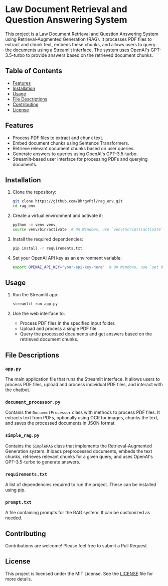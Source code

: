 # Law Document Retrieval and Question Answering System

This project is a Law Document Retrieval and Question Answering System using Retrieval-Augmented Generation (RAG). It processes PDF files to extract and chunk text, embeds these chunks, and allows users to query the documents using a Streamlit interface. The system uses OpenAI's GPT-3.5-turbo to provide answers based on the retrieved document chunks.

## Table of Contents

- [Features](#features)
- [Installation](#installation)
- [Usage](#usage)
- [File Descriptions](#file-descriptions)
- [Contributing](#contributing)
- [License](#license)

## Features

- Process PDF files to extract and chunk text.
- Embed document chunks using Sentence Transformers.
- Retrieve relevant document chunks based on user queries.
- Generate answers to queries using OpenAI's GPT-3.5-turbo.
- Streamlit-based user interface for processing PDFs and querying documents.

## Installation

1. Clone the repository:

    ```bash
    git clone https://github.com/BhrgvPtl/rag_env.git
    cd rag_env
    ```

2. Create a virtual environment and activate it:

    ```bash
    python -m venv venv
    source venv/bin/activate  # On Windows, use `venv\Scripts\activate`
    ```

3. Install the required dependencies:

    ```bash
    pip install -r requirements.txt
    ```

4. Set your OpenAI API key as an environment variable:

    ```bash
    export OPENAI_API_KEY="your-api-key-here"  # On Windows, use `set OPENAI_API_KEY="your-api-key-here"`
    ```

## Usage

1. Run the Streamlit app:

    ```bash
    streamlit run app.py
    ```

2. Use the web interface to:
    - Process PDF files in the specified input folder.
    - Upload and process a single PDF file.
    - Query the processed documents and get answers based on the retrieved document chunks.

## File Descriptions

### `app.py`

The main application file that runs the Streamlit interface. It allows users to process PDF files, upload and process individual PDF files, and interact with the chatbot.

### `document_processor.py`

Contains the `DocumentProcessor` class with methods to process PDF files. It extracts text from PDFs, optionally using OCR for images, chunks the text, and saves the processed documents in JSON format.

### `simple_rag.py`

Contains the `SimpleRAG` class that implements the Retrieval-Augmented Generation system. It loads preprocessed documents, embeds the text chunks, retrieves relevant chunks for a given query, and uses OpenAI's GPT-3.5-turbo to generate answers.

### `requirements.txt`

A list of dependencies required to run the project. These can be installed using pip.

### `prompt.txt`

A file containing prompts for the RAG system. It can be customized as needed.

## Contributing

Contributions are welcome! Please feel free to submit a Pull Request.

## License

This project is licensed under the MIT License. See the [LICENSE](LICENSE) file for more details.
